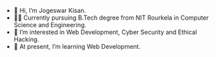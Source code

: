 - 👋 Hi, I’m Jogeswar Kisan.
- 👨‍💻 Currently pursuing B.Tech degree from NIT Rourkela in Computer Science and Engineering.
- 👀 I’m interested in Web Development, Cyber Security and Ethical Hacking. 
- 🌱 At present, I’m learning Web Development.
<!-- - 💞️ I’m looking to collaborate on ... -->
<!-- - 📫 How to reach me ... -->

<!---
jkisan387/jkisan387 is a ✨ special ✨ repository because its `README.md` (this file) appears on your GitHub profile.
You can click the Preview link to take a look at your changes.
--->
